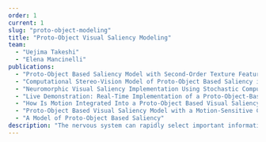 ```yaml
---
order: 1
current: 1 
slug: "proto-object-modeling"
title: "Proto-Object Visual Saliency Modeling"
team:
  - "Uejima Takeshi"
  - "Elena Mancinelli"
publications:
  - "Proto-Object Based Saliency Model with Second-Order Texture Feature"
  - "Computational Stereo-Vision Model of Proto-Object Based Saliency in Three-Dimensional Space"
  - "Neuromorphic Visual Saliency Implementation Using Stochastic Computation"
  - "Live Demonstration: Real-Time Implementation of a Proto-Object-Based"
  - "How Is Motion Integrated Into a Proto-Object Based Visual Saliency Model?"
  - "Proto-Object Based Visual Saliency Model with a Motion-Sensitive Channel"
  - "A Model of Proto-Object Based Saliency"
description: "The nervous system can rapidly select important information from a visual scene and pay attention to it. Bottom-up saliency models use low-level features such as intensity, color, and orientation to generate a saliency map that predicts human fixations."
---
```

